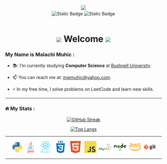 <div id="header" align="center">
  <img src= "https://media2.giphy.com/media/v1.Y2lkPTc5MGI3NjExdXpkenU5cHVkamxrY2NueHN0bHBzODlqOHRtdHJ6aTFybmJxZnAxciZlcD12MV9pbnRlcm5hbF9naWZfYnlfaWQmY3Q9Zw/qgQUggAC3Pfv687qPC/giphy.gif" width="200"/>
  <div id="badges">
  <img alt="Static Badge" src="https://img.shields.io/badge/LeetCode-black?style=for-the-badge&logo=LeetCode&link=https%3A%2F%2Fleetcode.com%2Fu%2FMalachi-Muhic%2F">
  <img alt="Static Badge" src="https://img.shields.io/badge/linkedin-blue?style=for-the-badge">
  </div>
  <img src="https://komarev.com/ghpvc/?username=mwmuhic&style=flat-square&color=blue" alt=""/>
  <h1>
    <img src="https://media2.giphy.com/media/v1.Y2lkPTc5MGI3NjExM2E4MThoc202cHB5a3ZqeDJkdGNjMjR0ajk0OXh2amxsanh1Y3lzYSZlcD12MV9pbnRlcm5hbF9naWZfYnlfaWQmY3Q9cw/FFoXZu4oL1Ql3J36EH/giphy.gif" width="40px"/>
  Welcome
  <img src="https://media2.giphy.com/media/v1.Y2lkPTc5MGI3NjExM2E4MThoc202cHB5a3ZqeDJkdGNjMjR0ajk0OXh2amxsanh1Y3lzYSZlcD12MV9pbnRlcm5hbF9naWZfYnlfaWQmY3Q9cw/FFoXZu4oL1Ql3J36EH/giphy.gif" width="40px"/>
  </h1>
</div>

### My Name is Malachi Muhic :

- 📚: I’m currently studying **Computer Science** at [Bushnell University](https://www.bushnell.edu/)

- :mailbox: You can reach me at: [mwmuhic@yahoo.com](mailto:mwmuhic@yahoo.com).

- :zap: In my free time, I solve problems on LeetCode and learn new skills.

---

### :fire: My Stats :
<div align="center">

[![GitHub Streak](http://github-readme-streak-stats.herokuapp.com?user=mwmuhic&theme=dark&background=000000)](https://git.io/streak-stats)

[![Top Langs](https://github-readme-stats.vercel.app/api/top-langs/?username=malachimuhic&layout=compact&theme=vision-friendly-dark)](https://github.com/malachimuhic/github-readme-stats)
</div>

---

<div align="center">
   <img src="https://github.com/devicons/devicon/blob/master/icons/python/python-original.svg" title="Python" **alt="Python" width="40" height="40"/>
  <img src="https://github.com/devicons/devicon/blob/master/icons/java/java-original-wordmark.svg" title="Java" alt="Java" width="40" height="40"/>&nbsp;
  <img src="https://github.com/devicons/devicon/blob/master/icons/react/react-original-wordmark.svg" title="React" alt="React" width="40" height="40"/>&nbsp;
  <img src="https://github.com/devicons/devicon/blob/master/icons/css3/css3-plain-wordmark.svg"  title="CSS3" alt="CSS" width="40" height="40"/>&nbsp;
  <img src="https://github.com/devicons/devicon/blob/master/icons/html5/html5-original.svg" title="HTML5" alt="HTML" width="40" height="40"/>&nbsp;
  <img src="https://github.com/devicons/devicon/blob/master/icons/javascript/javascript-original.svg" title="JavaScript" alt="JavaScript" width="40" height="40"/>&nbsp;
  <img src="https://github.com/devicons/devicon/blob/master/icons/mysql/mysql-original-wordmark.svg" title="MySQL"  alt="MySQL" width="40" height="40"/>&nbsp;
  <img src="https://github.com/devicons/devicon/blob/master/icons/nodejs/nodejs-original-wordmark.svg" title="NodeJS" alt="NodeJS" width="40" height="40"/>&nbsp;
  <img src="https://github.com/devicons/devicon/blob/master/icons/amazonwebservices/amazonwebservices-plain-wordmark.svg" title="AWS" alt="AWS" width="40" height="40"/>&nbsp;
  <img src="https://github.com/devicons/devicon/blob/master/icons/git/git-original-wordmark.svg" title="Git" **alt="Git" width="40" height="40"/>
</div>

---
